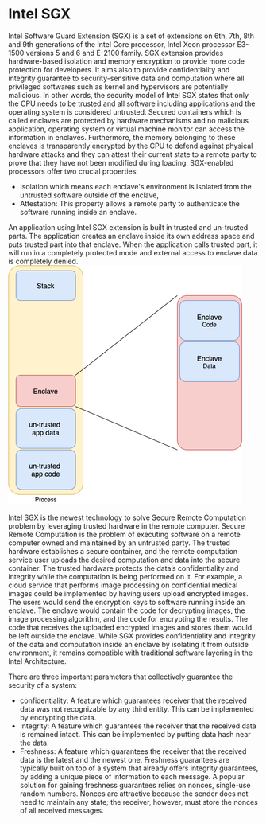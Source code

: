 # Intel SGX

Intel Software Guard Extension (SGX) is a set of extensions on 6th, 7th, 8th and 9th generations of
the Intel Core processor, Intel Xeon processor E3-1500 versions 5 and 6 and E-2100 family.
SGX extension provides hardware-based isolation and memory encryption to provide more code protection
for developers. It aims also to provide confidentiality and integrity guarantee to security-sensitive
data and computation where all privileged softwares such as kernel and hypervisors are potentially malicious. In other words, the security model of Intel SGX states that only the CPU needs to be trusted and all software including applications and the operating system is considered untrusted. Secured containers which is called  enclaves are protected by hardware mechanisms and no malicious application, operating system or virtual machine monitor can access the information in enclaves. Furthermore, the memory belonging to these enclaves is transparently encrypted by the CPU to defend against physical hardware attacks and they can attest their current state to a remote party to prove that they have not been modified during loading. SGX-enabled processors offer two crucial properties:
* Isolation which means each enclave's environment is isolated from the untrusted software outside of the enclave,
* Attestation: This property allows a remote party to authenticate the software running inside an enclave.

An application using Intel SGX extension is built in trusted and un-trusted parts. The application creates an enclave inside its own address space and puts trusted part into that enclave. When the application calls trusted part, it will run in a completely protected mode and external access to enclave data is completely denied.
![picture](data/enclave.png)

Intel SGX is the newest technology to solve Secure Remote Computation problem by leveraging trusted hardware
in the remote computer. Secure Remote Computation is the problem of executing software on a remote computer
owned and maintained by an untrusted party. The trusted hardware establishes a secure container, and the remote computation service user uploads the desired computation and data into the secure container. The trusted hardware protects the data’s confidentiality and integrity while the computation is being performed on it. For example, a cloud service that performs image processing on confidential medical images could be implemented by having users upload encrypted images. The users would send the encryption keys to software running inside an enclave. The enclave would contain the code for decrypting images, the image processing algorithm, and the code for encrypting the results. The code that receives the uploaded encrypted images and stores them would be left outside the enclave. While SGX provides confidentiality and integrity of the data and computation inside an enclave by isolating it from outside environment, it remains compatible with traditional software layering in the Intel Architecture.

There are three important parameters that collectively guarantee the security of a system:
* confidentiality: A feature which guarantees receiver that the received data was not recognizable by any third entity. This can be implemented by encrypting the data.
* Integrity: A feature which guarantees the receiver that the received data is remained intact. This can be implemented by putting data hash near the data.
* Freshness: A feature which guarantees the receiver that the received data is the latest and the newest one. Freshness guarantees are typically built on top of a system that already offers integrity guarantees, by adding a unique piece of information to each message. A popular solution for gaining freshness guarantees relies on nonces, single-use random numbers. Nonces are attractive because the sender does not need to maintain any state; the receiver, however, must store the nonces of all received messages.
